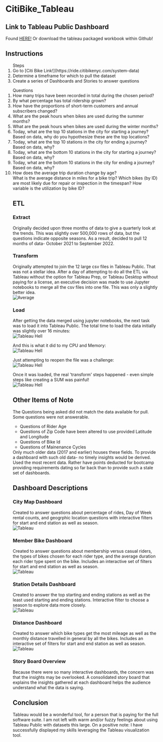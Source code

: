 # CitiBike_Tableau
## Link to Tableau Public Dashboard
Found [HERE!](https://public.tableau.com/app/profile/jess.ermovick/viz/CitiBike_JE/CitibikeOverview)
Or download the tableau packaged workbook within Github!
## Instructions
<ol>Steps
<li>Go to [Citi Bike Link!](https://ride.citibikenyc.com/system-data) </li>
<li>Determine a timeframe for which to pull the dataset</li>
<li>Create a series of Dashboards and Stories to answer questions</li>
</ol>
<ol> Questions
<li>  How many trips have been recorded in total during the chosen period?</li>
<li>  By what percentage has total ridership grown?</li>
<li>  How have the proportions of short-term customers and annual subscribers changed?</li>
<li>  What are the peak hours when bikes are used during the summer months?</li>
<li>  What are the peak hours when bikes are used during the winter months?</li>
<li>  Today, what are the top 10 stations in the city for starting a journey? Based on data, why do you hypothesize these are the top locations?</li>
<li>  Today, what are the top 10 stations in the city for ending a journey? Based on data, why?</li>
<li>  Today, what are the bottom 10 stations in the city for starting a journey? Based on data, why?</li>
<li>  Today, what are the bottom 10 stations in the city for ending a journey? Based on data, why?</li>
<li>  How does the average trip duration change by age?</li>
<l1>  What is the average distance in miles for a bike trip?</li>
<l1>  Which bikes (by ID) are most likely due for repair or inspection in the timespan?</li>
<l1>  How variable is the utilization by bike ID?</li>

## ETL
### Extract
Originally decided upon three months of data to give a quarterly look at the trends. This was slightly over 500,000 rows of data, but the questions indicate opposite seasons. As a result, decided to pull 12 months of data- October 2021 to September 2022. 

### Transform
Originally attempted to join the 12 large csv files in Tableau Public. That was not a stellar idea. After a day of attempting to do all the ETL via Tableau without the option for Tableau Prep, or Tableau Desktop without paying for a license, an executive decision was made to use Jupyter notebooks to merge all the csv files into one file. This was only a slightly better idea.<br>
 ![Average](Images/slightly.PNG)

### Load
After getting the data merged using jupyter notebooks, the next task was to load it into Tableau Public. The total time to load the data initially was slightly over 16 minutes: <br>
![Tableau Hell](Images/tableau_nightmare_3.PNG)<br>

And this is what it did to my CPU and Memory: <br>
![Tableau Hell](Images/nonDiscrimination.PNG)<br>

Just attempting to reopen the file was a challenge: <br>
![Tableau Hell](Images/tableau_nightmare_5_Reopening.PNG)<br>

Once it was loaded, the real 'transform' steps happened - even simple steps like creating a SUM was painful!<br>
![Tableau Hell](Images/tableau_nightmare_4.PNG)<br>

## Other Items of Note
The Questions being asked did not match the data available for pull. Some questions were not answerable. 
 <ul>
<li>Questions of Rider Age</li>
<li>Questions of Zip Code have been altered to use provided Latitude and Longitude</li>
<li>Questions of Bike Id</li>
<li>Questions of Mainenance Cycles</li>
  </ul>
Only much older data (2017 and earlier) houses these fields. To provide a dashboard with such old data- no timely insights would be derived. Used the most recent data. Rather have points deducted for bootcamp providing requirements dating so far back than to provide such a stale set of dashboards.

## Dashboard Descriptions
### City Map Dashboard
Created to answer questions about percentage of rides, Day of Week rental counts, and geogrphic location questions with interactive filters for start and end station as well as season.<br>
![Tableau](Images/CitiMap.PNG)<br>
### Member Bike Dashboard
Created to answer questions about membership versus casual riders, the types of bikes chosen for each rider type, and the average duration each rider type spent on the bike. Includes an interactive set of filters for start and end station as well as season. <br>
![Tableau](Images/MemberBike.PNG)<br>
### Station Details Dashboard
Created to answer the top starting and ending stations as well as the least used starting and ending stations. Interactive filter to choose a season to explore data more closely. <br>
![Tableau](Images/Station.PNG)<br>
### Distance Dashboard
Created to answer which bike types get the most mileage as well as the monthly distance travelled in general by all the bikes. Includes an interactive set of filters for start and end station as well as season.<br>
![Tableau](Images/Distance.PNG)<br>

### Story Board Overview
Because there were so many interactive dashboards, the concern was that the insights may be overlooked. A consolidated story board that explains the insights gathered at each dashboard helps the audience understand what the data is saying.
 
 
## Conclusion
Tableau would be a wonderful tool, for a person that is paying for the full software suite. I am not left with warm and/or fuzzy feelings about using Tableau Public with datasets this large. On a positive note: I have successfully displayed my skills leveraging the Tableau visualization tool.
